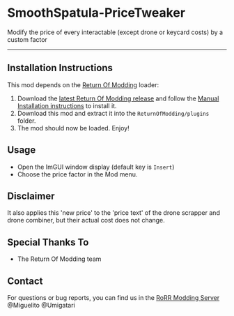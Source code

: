 # SmoothSpatula-PriceTweaker
Modify the price of every interactable (except drone or keycard costs) by a custom factor

---

## Installation Instructions
This mod depends on the [Return Of Modding](https://github.com/return-of-modding/ReturnOfModding) loader:
1. Download the [latest Return Of Modding release](https://github.com/return-of-modding/ReturnOfModding/releases) and follow the [Manual Installation instructions](https://github.com/return-of-modding/ReturnOfModding#manual-installation) to install it.
2. Download this mod and extract it into the `ReturnOfModding/plugins` folder.
3. The mod should now be loaded. Enjoy!

## Usage
* Open the ImGUI window display (default key is `Insert`)
* Choose the price factor in the Mod menu.

## Disclaimer
It also applies this 'new price' to the 'price text' of the drone scrapper and drone combiner, but their actual cost does not change.
  
## Special Thanks To
* The Return Of Modding team

## Contact
For questions or bug reports, you can find us in the [RoRR Modding Server](https://discord.gg/VjS57cszMq) @Miguelito @Umigatari
